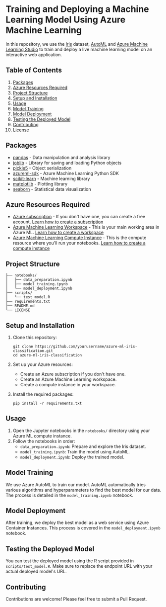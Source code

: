 # Training and Deploying a Machine Learning Model Using Azure Machine Learning

In this repository, we use the [Iris](https://www.kaggle.com/datasets/uciml/iris) dataset, [AutoML](https://azure.microsoft.com/en-us/solutions/automated-machine-learning) and [Azure Machine Learning Studio](https://azure.microsoft.com/en-au/products/machine-learning) to train and deploy a live machine learning model on an interactive web application.

## Table of Contents
1. [Packages](#packages)
2. [Azure Resources Required](#azure-resources-required)
3. [Project Structure](#project-structure)
4. [Setup and Installation](#setup-and-installation)
5. [Usage](#usage)
6. [Model Training](#model-training)
7. [Model Deployment](#model-deployment)
8. [Testing the Deployed Model](#testing-the-deployed-model)
9. [Contributing](#contributing)
10. [License](#license)

## Packages

- [pandas](https://pandas.pydata.org/docs/) - Data manipulation and analysis library
- [joblib](https://joblib.readthedocs.io/en/latest/) - Library for saving and loading Python objects
- [pickle5](https://docs.python.org/3/library/pickle.html) - Object serialization
- [azureml-sdk](https://docs.microsoft.com/en-us/python/api/overview/azure/ml/?view=azure-ml-py) - Azure Machine Learning Python SDK
- [scikit-learn](https://scikit-learn.org/stable/user_guide.html) - Machine learning library
- [matplotlib](https://matplotlib.org/stable/contents.html) - Plotting library
- [seaborn](https://seaborn.pydata.org/tutorial.html) - Statistical data visualization

## Azure Resources Required

- [Azure subscription](https://azure.microsoft.com/en-us/free/) - If you don't have one, you can create a free account. [Learn how to create a subscription](https://docs.microsoft.com/en-us/azure/cost-management-billing/manage/create-subscription)
- [Azure Machine Learning Workspace](https://docs.microsoft.com/en-us/azure/machine-learning/concept-workspace) - This is your main working area in Azure ML. [Learn how to create a workspace](https://docs.microsoft.com/en-us/azure/machine-learning/how-to-manage-workspace)
- [Azure Machine Learning Compute Instance](https://docs.microsoft.com/en-us/azure/machine-learning/concept-compute-instance) - This is the compute resource where you'll run your notebooks. [Learn how to create a compute instance](https://docs.microsoft.com/en-us/azure/machine-learning/how-to-create-manage-compute-instance)

## Project Structure

```
├── notebooks/
│   ├── data_preparation.ipynb
│   ├── model_training.ipynb
│   └── model_deployment.ipynb
├── scripts/
│   └── test_model.R
├── requirements.txt
├── README.md
└── LICENSE
```

## Setup and Installation

1. Clone this repository:
   ```
   git clone https://github.com/yourusername/azure-ml-iris-classification.git
   cd azure-ml-iris-classification
   ```

2. Set up your Azure resources:
   - Create an Azure subscription if you don't have one.
   - Create an Azure Machine Learning workspace.
   - Create a compute instance in your workspace.

3. Install the required packages:
   ```
   pip install -r requirements.txt
   ```

## Usage

1. Open the Jupyter notebooks in the `notebooks/` directory using your Azure ML compute instance.
2. Follow the notebooks in order:
   - `data_preparation.ipynb`: Prepare and explore the Iris dataset.
   - `model_training.ipynb`: Train the model using AutoML.
   - `model_deployment.ipynb`: Deploy the trained model.

## Model Training

We use Azure AutoML to train our model. AutoML automatically tries various algorithms and hyperparameters to find the best model for our data. The process is detailed in the `model_training.ipynb` notebook.

## Model Deployment

After training, we deploy the best model as a web service using Azure Container Instances. This process is covered in the `model_deployment.ipynb` notebook.

## Testing the Deployed Model

You can test the deployed model using the R script provided in `scripts/test_model.R`. Make sure to replace the endpoint URL with your actual deployed model's URL.

## Contributing

Contributions are welcome! Please feel free to submit a Pull Request.


  









